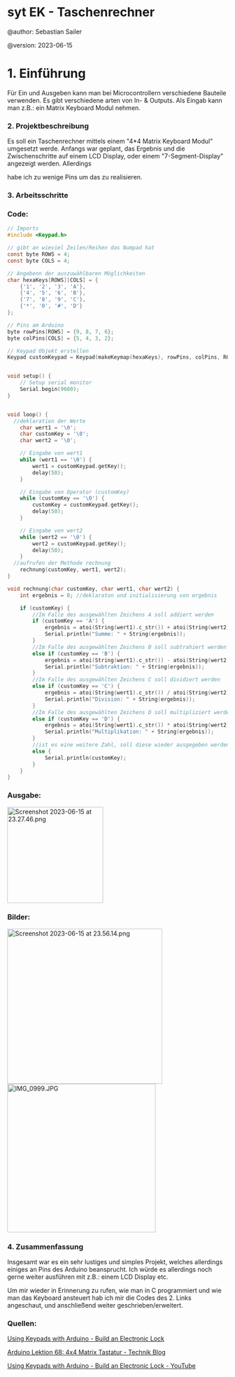 # syt EK - Taschenrechner

@author: Sebastian Sailer

@version: 2023-06-15



# 1. Einführung

Für Ein und Ausgeben kann man bei Microcontrollern verschiedene Bauteile verwenden. Es gibt verschiedene arten von In- & Outputs. Als Eingab kann man z.B.: ein Matrix Keyboard Modul nehmen.

### 2. Projektbeschreibung

Es soll ein Taschenrechner mittels einem "4*4 Matrix Keyboard Modul"  umgesetzt werde. Anfangs war geplant, das Ergebnis und die Zwischenschritte auf einem LCD Display, oder einem "7-Segment-Display" angezeigt werden. Allerdings 

habe ich zu wenige Pins um das zu realisieren.



### 3. Arbeitsschritte

### Code:

```c
// Imports
#include <Keypad.h>

// gibt an wieviel Zeilen/Reihen das Numpad hat
const byte ROWS = 4;
const byte COLS = 4;

// Angebenn der auszuwählbaren Möglichkeiten 
char hexaKeys[ROWS][COLS] = {
    {'1', '2', '3', 'A'},
    {'4', '5', '6', 'B'},
    {'7', '8', '9', 'C'},
    {'*', '0', '#', 'D'}
};

// Pins am Arduino
byte rowPins[ROWS] = {9, 8, 7, 6};
byte colPins[COLS] = {5, 4, 3, 2};

// Keypad Objekt erstellen
Keypad customKeypad = Keypad(makeKeymap(hexaKeys), rowPins, colPins, ROWS, COLS);


void setup() {
    // Setup serial monitor
    Serial.begin(9600);
}


void loop() {
  //deklaration der Werte
    char wert1 = '\0';
    char customKey = '\0';
    char wert2 = '\0';

    // Eingabe von wert1
    while (wert1 == '\0') {
        wert1 = customKeypad.getKey();
        delay(50);
    }

    // Eingabe von Operator (customKey)
    while (customKey == '\0') {
        customKey = customKeypad.getKey();
        delay(50);
    }

    // Eingabe von wert2
    while (wert2 == '\0') {
        wert2 = customKeypad.getKey();
        delay(50);
    }
  //aufrufen der Methode rechnung
    rechnung(customKey, wert1, wert2);
}

void rechnung(char customKey, char wert1, char wert2) {
    int ergebnis = 0; //deklaraton und initialisierung von ergebnis

    if (customKey) {
        //Im Falle des ausgewählten Zeichens A soll addiert werden
        if (customKey == 'A') {
            ergebnis = atoi(String(wert1).c_str()) + atoi(String(wert2).c_str());
            Serial.println("Summe: " + String(ergebnis));
        }
        //Im Falle des ausgewählten Zeichens B soll subtrahiert werden
        else if (customKey == 'B') {
            ergebnis = atoi(String(wert1).c_str()) - atoi(String(wert2).c_str());
            Serial.println("Subtraktion: " + String(ergebnis));
        }
        //Im Falle des ausgewählten Zeichens C soll dividiert werden
        else if (customKey == 'C') {
            ergebnis = atoi(String(wert1).c_str()) / atoi(String(wert2).c_str());
            Serial.println("Division: " + String(ergebnis));
        }
        //Im Falle des ausgewählten Zeichens D soll multipliziert werden
        else if (customKey == 'D') {
            ergebnis = atoi(String(wert1).c_str()) * atoi(String(wert2).c_str());
            Serial.println("Multiplikation: " + String(ergebnis));
        }
        //ist es eine weitere Zahl, soll diese wieder ausgegeben werden
        else {
            Serial.println(customKey);
        }
    }
}


```



### Ausgabe:

<img title="" src="file:///Users/basti/Documents/3BHIT/semester%206/syt/EK/Screenshot%202023-06-15%20at%2023.27.46.png" alt="Screenshot 2023-06-15 at 23.27.46.png" data-align="center" width="219">

### Bilder:

<img title="" src="file:///var/folders/bj/t_94015j0h1ghn6_05mj97dh0000gn/T/TemporaryItems/NSIRD_screencaptureui_cdi20C/Screenshot%202023-06-15%20at%2023.56.14.png" alt="Screenshot 2023-06-15 at 23.56.14.png" width="354" data-align="center">



<img title="" src="file:///Users/basti/Documents/3BHIT/semester%206/syt/EK/IMG_0999.JPG" alt="IMG_0999.JPG" width="339" data-align="center">

### 

### 4. Zusammenfassung

Insgesamt war es ein sehr lustiges und simples Projekt, welches allerdings einiges an Pins des Arduino beansprucht. Ich würde es allerdings noch gerne weiter ausführen mit z.B.: einem LCD Display etc.



Um mir wieder in Erinnerung zu rufen, wie man in C programmiert und wie man das Keyboard ansteuert hab ich mir die Codes des 2. Links angeschaut, und anschließend weiter geschrieben/erweitert.

### Quellen:

[Using Keypads with Arduino &#x2d; Build an Electronic Lock](https://dronebotworkshop.com/keypads-arduino/)

[Arduino Lektion 68: 4x4 Matrix Tastatur - Technik Blog](https://draeger-it.blog/arduino-lektion-68-4x4-matrix-tastatur/)

[Using Keypads with Arduino - Build an Electronic Lock - YouTube](https://www.youtube.com/watch?v=vl1-R6NsejM&t=448s&ab_channel=DroneBotWorkshop)


